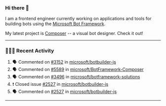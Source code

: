 ### Hi there 👋

I am a frontend engineer currently working on applications and tools for building bots using the [Microsoft Bot Framework](https://dev.botframework.com/).

My latest project is [Composer](https://github.com/microsoft/BotFramework-Composer) -- a visual bot designer. Check it out!

---

### 👨🏻‍💻 Recent Activity

<!--START_SECTION:activity-->
1. 🗣 Commented on [#3152](https://github.com/microsoft/botbuilder-js/issues/3152) in [microsoft/botbuilder-js](https://github.com/microsoft/botbuilder-js)
2. 🗣 Commented on [#5589](https://github.com/microsoft/BotFramework-Composer/issues/5589) in [microsoft/BotFramework-Composer](https://github.com/microsoft/BotFramework-Composer)
3. 🗣 Commented on [#3496](https://github.com/microsoft/botframework-solutions/issues/3496) in [microsoft/botframework-solutions](https://github.com/microsoft/botframework-solutions)
4. ❗️ Closed issue [#2527](https://github.com/microsoft/botbuilder-js/issues/2527) in [microsoft/botbuilder-js](https://github.com/microsoft/botbuilder-js)
5. 🗣 Commented on [#2527](https://github.com/microsoft/botbuilder-js/issues/2527) in [microsoft/botbuilder-js](https://github.com/microsoft/botbuilder-js)
<!--END_SECTION:activity-->

---

<!--
**a-b-r-o-w-n/a-b-r-o-w-n** is a ✨ _special_ ✨ repository because its `README.md` (this file) appears on your GitHub profile.

Here are some ideas to get you started:

- 🔭 I’m currently working on ...
- 🌱 I’m currently learning ...
- 👯 I’m looking to collaborate on ...
- 🤔 I’m looking for help with ...
- 💬 Ask me about ...
- 📫 How to reach me: ...
- 😄 Pronouns: ...
- ⚡ Fun fact: ...
-->
